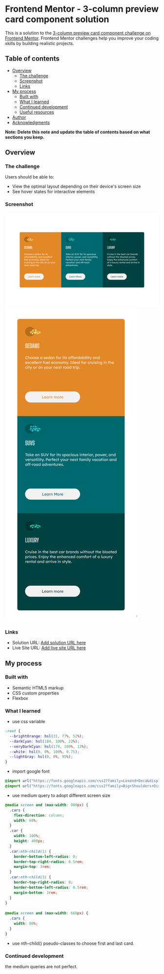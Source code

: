 # Frontend Mentor - 3-column preview card component solution

This is a solution to the [3-column preview card component challenge on Frontend Mentor](https://www.frontendmentor.io/challenges/3column-preview-card-component-pH92eAR2-). Frontend Mentor challenges help you improve your coding skills by building realistic projects.

## Table of contents

- [Overview](#overview)
  - [The challenge](#the-challenge)
  - [Screenshot](#screenshot)
  - [Links](#links)
- [My process](#my-process)
  - [Built with](#built-with)
  - [What I learned](#what-i-learned)
  - [Continued development](#continued-development)
  - [Useful resources](#useful-resources)
- [Author](#author)
- [Acknowledgments](#acknowledgments)

**Note: Delete this note and update the table of contents based on what sections you keep.**

## Overview

### The challenge

Users should be able to:

- View the optimal layout depending on their device's screen size
- See hover states for interactive elements

### Screenshot

![destop screenshot](./desktop_screenshot.png)
![mobile screenshot](./mobile_screenshot.png)

### Links

- Solution URL: [Add solution URL here](https://your-solution-url.com)
- Live Site URL: [Add live site URL here](https://your-live-site-url.com)

## My process

### Built with

- Semantic HTML5 markup
- CSS custom properties
- Flexbox

### What I learned

- use css variable

```css
:root {
  --brightOrange: hsl(31, 77%, 52%);
  --darkCyan: hsl(184, 100%, 22%);
  --veryDarkCyan: hsl(179, 100%, 13%);
  --white: hsl(0, 0%, 100%, 0.75);
  --lightGray: hsl(0, 0%, 95%);
}
```

- import google font

```css
@import url("https://fonts.googleapis.com/css2?family=Lexend+Deca&display=swap");
@import url("https://fonts.googleapis.com/css2?family=Big+Shoulders+Display:wght@700&display=swap");
```

- use medium query to adopt different screen size

```css
@media screen and (max-width: 900px) {
  .cars {
    flex-direction: column;
    width: 60%;
  }
  .car {
    width: 100%;
    height: 400px;
  }
  .car:nth-child(1) {
    border-bottom-left-radius: 0;
    border-top-right-radius: 0.5rem;
    margin-top: 3rem;
  }
  .car:nth-child(3) {
    border-top-right-radius: 0;
    border-bottom-left-radius: 0.5rem;
    margin-bottom: 3rem;
  }
}

@media screen and (max-width: 668px) {
  .cars {
    width: 80%;
  }
}
```

- use nth-child() pseudo-classes to choose first and last card.

### Continued development

the medium queries are not perfect.

